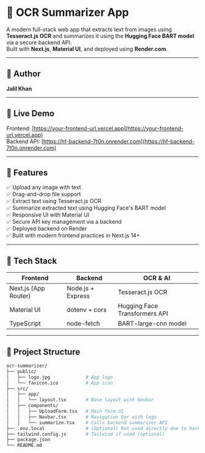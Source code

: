 # 🧠 OCR Summarizer App

A modern full-stack web app that extracts text from images using **Tesseract.js OCR** and summarizes it using the **Hugging Face BART model** via a secure backend API.  
Built with **Next.js**, **Material UI**, and deployed using **Render.com**.

---

## 👤 Author

**Jalil Khan**

---

## 🚀 Live Demo

Frontend: [https://your-frontend-url.vercel.app](https://your-frontend-url.vercel.app)  
Backend API: [https://hf-backend-7t0n.onrender.com](https://hf-backend-7t0n.onrender.com)

---

## 📸 Features

✅ Upload any image with text  
✅ Drag-and-drop file support  
✅ Extract text using Tesseract.js OCR  
✅ Summarize extracted text using Hugging Face's BART model  
✅ Responsive UI with Material UI  
✅ Secure API key management via a backend  
✅ Deployed backend on Render  
✅ Built with modern frontend practices in Next.js 14+

---

## 🧠 Tech Stack

| Frontend        | Backend         | OCR & AI              |
|----------------|-----------------|------------------------|
| Next.js (App Router) | Node.js + Express | Tesseract.js OCR        |
| Material UI     | dotenv + cors   | Hugging Face Transformers API |
| TypeScript      | node-fetch      | BART-large-cnn model   |

---

## 📁 Project Structure

```bash
ocr-summarizer/
├── public/
│   ├── logo.jpg             # App logo
│   └── favicon.ico          # App icon
├── src/
│   ├── app/
│   │   └── layout.tsx       # Base layout with Navbar
│   ├── components/
│   │   ├── UploadForm.tsx   # Main form UI
│   │   ├── Navbar.tsx       # Navigation bar with logo
│   │   └── summarize.tsx    # Calls backend summarizer API
├── .env.local               # (Optional) Not used directly due to backend security
├── tailwind.config.js       # Tailwind if used (optional)
├── package.json
└── README.md
